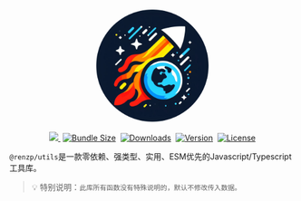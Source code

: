 <p align="center">
  <a href="https://github.com/renzp94/utils" target="_blank" rel="noopener noreferrer"><img width="200" src="/logo.png" alt="@renzp/utils logo" style="border-radius: 50%;display: inline-block"></a>
</p>
<p align="center">
  <a href="https://codecov.io/github/renzp94/utils" > 
    <img src="https://codecov.io/github/renzp94/utils/graph/badge.svg?token=OXSH9CDYFE"/> 
  </a>
  <a href="https://bundlephobia.com/package/@renzp/utils" target="_blank" style="display: inline-block;margin-left: 4px;">
    <img src="https://img.shields.io/bundlephobia/minzip/@renzp/utils?label=minzipped" alt="Bundle Size">
  </a>
  <a href="https://npmcharts.com/compare/@renzp/utils?minimal=true" target="_blank" style="display: inline-block;margin-left: 4px;">
    <img src="https://img.shields.io/npm/dm/@renzp/utils.svg?sanitize=true" target="_blank" alt="Downloads">
  </a>
  <a href="https://www.npmjs.com/package/@renzp/utils" target="_blank" style="display: inline-block;margin-left: 4px;">
    <img src="https://img.shields.io/npm/v/@renzp/utils.svg?sanitize=true" alt="Version">
  </a>
  <a href="https://www.npmjs.com/package/@renzp/utils" target="_blank" style="display: inline-block;margin-left: 4px;">
    <img src="https://img.shields.io/badge/license-MIT-green" alt="License">
  </a>
</p>

`@renzp/utils`是一款零依赖、强类型、实用、ESM优先的Javascript/Typescript工具库。

> 💡 特别说明：`此库所有函数没有特殊说明的，默认不修改传入数据。`
